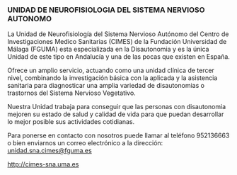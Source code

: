 ### UNIDAD DE NEUROFISIOLOGIA DEL SISTEMA NERVIOSO AUTONOMO

La Unidad de Neurofisiología del Sistema Nervioso Autónomo del Centro de Investigaciones Medico Sanitarias (CIMES) de la Fundación Universidad de Málaga (FGUMA) esta especializada en la Disautonomia y es la única Unidad de este tipo en Andalucía y una de las pocas que existen en España.

Ofrece un amplio servicio, actuando como una unidad clínica de tercer nivel, combinando la investigación básica con la aplicada y la asistencia sanitaria para diagnosticar una amplia variedad de disautonomias o trastornos del Sistema Nervioso Vegetativo.

Nuestra Unidad trabaja para conseguir que las personas con disautonomia mejoren su estado de salud y calidad de vida para que puedan desarrollar lo mejor posible sus actividades cotidianas.

Para ponerse en contacto con nosotros puede llamar al teléfono 952136663 o bien enviarnos un correo electrónico a la dirección: unidad.sna.cimes@fguma.es

http://cimes-sna.uma.es
